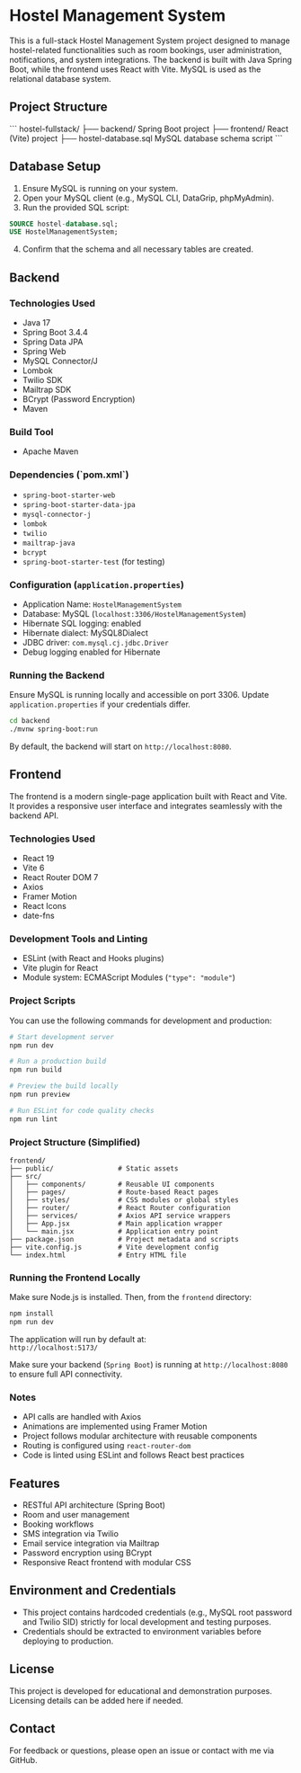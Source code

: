# Hostel Management System

This is a full-stack Hostel Management System project designed to manage hostel-related functionalities such as room bookings, user administration, notifications, and system integrations. The backend is built with Java Spring Boot, while the frontend uses React with Vite. MySQL is used as the relational database system.

## Project Structure

\`\`\`
hostel-fullstack/
├── backend/               Spring Boot project
├── frontend/              React (Vite) project
├── hostel-database.sql    MySQL database schema script
\`\`\`

## Database Setup

1. Ensure MySQL is running on your system.
2. Open your MySQL client (e.g., MySQL CLI, DataGrip, phpMyAdmin).
3. Run the provided SQL script:

```sql
SOURCE hostel-database.sql;
USE HostelManagementSystem;
```

4. Confirm that the schema and all necessary tables are created.

## Backend

### Technologies Used

- Java 17
- Spring Boot 3.4.4
- Spring Data JPA
- Spring Web
- MySQL Connector/J
- Lombok
- Twilio SDK
- Mailtrap SDK
- BCrypt (Password Encryption)
- Maven

### Build Tool

- Apache Maven


### Dependencies (\`pom.xml\`)

- `spring-boot-starter-web`  
- `spring-boot-starter-data-jpa`  
- `mysql-connector-j`  
- `lombok`  
- `twilio`  
- `mailtrap-java`  
- `bcrypt`  
- `spring-boot-starter-test` (for testing)

### Configuration (`application.properties`)

- Application Name: `HostelManagementSystem`
- Database: MySQL (`localhost:3306/HostelManagementSystem`)
- Hibernate SQL logging: enabled
- Hibernate dialect: MySQL8Dialect
- JDBC driver: `com.mysql.cj.jdbc.Driver`
- Debug logging enabled for Hibernate

### Running the Backend

Ensure MySQL is running locally and accessible on port 3306. Update `application.properties` if your credentials differ.

```bash
cd backend
./mvnw spring-boot:run
```

By default, the backend will start on `http://localhost:8080`.

## Frontend

The frontend is a modern single-page application built with React and Vite. It provides a responsive user interface and integrates seamlessly with the backend API.

### Technologies Used

- React 19
- Vite 6
- React Router DOM 7
- Axios
- Framer Motion
- React Icons
- date-fns

### Development Tools and Linting

- ESLint (with React and Hooks plugins)
- Vite plugin for React
- Module system: ECMAScript Modules (`"type": "module"`)

### Project Scripts

You can use the following commands for development and production:

```bash
# Start development server
npm run dev

# Run a production build
npm run build

# Preview the build locally
npm run preview

# Run ESLint for code quality checks
npm run lint
```

### Project Structure (Simplified)

```
frontend/
├── public/                # Static assets
├── src/
│   ├── components/        # Reusable UI components
│   ├── pages/             # Route-based React pages
│   ├── styles/            # CSS modules or global styles
│   ├── router/            # React Router configuration 
│   ├── services/          # Axios API service wrappers 
│   ├── App.jsx            # Main application wrapper
│   └── main.jsx           # Application entry point
├── package.json           # Project metadata and scripts
├── vite.config.js         # Vite development config
└── index.html             # Entry HTML file
```

### Running the Frontend Locally

Make sure Node.js is installed. Then, from the `frontend` directory:

```bash
npm install
npm run dev
```

The application will run by default at:  
`http://localhost:5173/`

Make sure your backend (`Spring Boot`) is running at `http://localhost:8080` to ensure full API connectivity.

### Notes

- API calls are handled with Axios
- Animations are implemented using Framer Motion
- Project follows modular architecture with reusable components
- Routing is configured using `react-router-dom`
- Code is linted using ESLint and follows React best practices

## Features

- RESTful API architecture (Spring Boot)
- Room and user management
- Booking workflows
- SMS integration via Twilio
- Email service integration via Mailtrap
- Password encryption using BCrypt
- Responsive React frontend with modular CSS

## Environment and Credentials

- This project contains hardcoded credentials (e.g., MySQL root password and Twilio SID) strictly for local development and testing purposes.
- Credentials should be extracted to environment variables before deploying to production.

## License

This project is developed for educational and demonstration purposes. Licensing details can be added here if needed.

## Contact

For feedback or questions, please open an issue or contact with me via GitHub.
